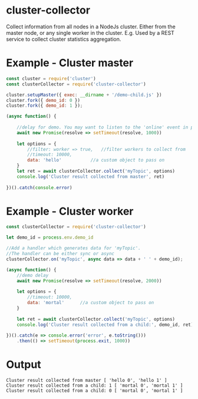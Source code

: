 # cluster-collector
Collect information from all nodes in a NodeJs cluster. Either from the master node, or any single worker in the cluster. 
E.g. Used by a REST service to collect cluster statistics aggregation.

# Example - Cluster master

```javascript
const cluster = require('cluster')
const clusterCollector = require('cluster-collector')

cluster.setupMaster({ exec: __dirname + '/demo-child.js' })
cluster.fork({ demo_id: 0 })
cluster.fork({ demo_id: 1 });

(async function() {
	
	//delay for demo. You may want to listen to the 'online' event in production case.
	await new Promise(resolve => setTimeout(resolve, 1000))
	
	let options = {
		//filter: worker => true,	//filter workers to collect from
		//timeout: 10000,
		data: 'hello'			//a custom object to pass on
	}
	let ret = await clusterCollector.collect('myTopic', options)
	console.log('Cluster result collected from master', ret)
	
})().catch(console.error)
```

# Example - Cluster worker


```javascript
const clusterCollector = require('cluster-collector')

let demo_id = process.env.demo_id

//Add a handler which generates data for 'myTopic'.
//The handler can be either sync or async
clusterCollector.on('myTopic', async data => data + ' ' + demo_id);

(async function() {	
	//demo delay
	await new Promise(resolve => setTimeout(resolve, 2000))
	
	let options = {
		//timeout: 10000,
		data: 'mortal'		//a custom object to pass on
	}
	
	let ret = await clusterCollector.collect('myTopic', options)
	console.log('Cluster result collected from a child:', demo_id, ret)
	
})().catch(e => console.error('error', e.toString()))
	.then(() => setTimeout(process.exit, 1000))

```


# Output

```
Cluster result collected from master [ 'hello 0', 'hello 1' ]
Cluster result collected from a child: 1 [ 'mortal 0', 'mortal 1' ]
Cluster result collected from a child: 0 [ 'mortal 0', 'mortal 1' ]
```

